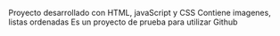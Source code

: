 Proyecto desarrollado con HTML, javaScript y CSS
Contiene imagenes, listas ordenadas
Es un proyecto de prueba para utilizar Github
